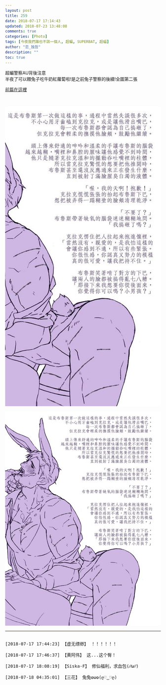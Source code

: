 ```yaml
---
layout: post
title: 259
date: 2018-07-17 17:14:43
updated: 2018-07-23 13:48:08
comments: true
categories: [Photo]
tags: [今夜我們誰也不該一個人, 超蝙, SUPERBAT, 超蝠]
author: "恋_独哲"
description: ""
toc: true
---
```


<p>超蝙警察AU背後注意<br />半夜了可以餵兔子吃牛奶紅蘿蔔啦!是之前兔子警察的後續!全圖第二張<br /></p> 
<p><a target="_blank" href="http://lianduzhe.lofter.com/post/1d458e50_ee91213b"  >前篇在這裡</a></p> 
<p><br /></p>

![](https://raw.githubusercontent.com/alicewish/maple50821/master/img_YW5MWVN1NEpoZFg4RVZuY0pEZlhja0JFMTZNZTlUR3UvNTJDRkVyRFJuWDE5Nkp0OEt0Qlp3PT0.jpg)

![](https://raw.githubusercontent.com/alicewish/maple50821/master/img_YW5MWVN1NEpoZFg4RVZuY0pEZlhjbjliWEpkb0tpSlZPci9OUi9hekp6dktPVnRhMWt3ekJRPT0.jpg)

---

<pre>

[2018-07-17 17:44:23] 【虚无缥缈】 ！！！！！！

[2018-07-17 17:46:37] 【黄阿伟】 这...这个臀！

[2018-07-17 18:08:19] 【Siska-F】 修仙福利，求血包(⁄⁄⁄ω⁄⁄⁄)

[2018-07-18 04:35:01] 【三花】 兔兔✪ω✪(ღ♡‿♡ღ)

</pre>